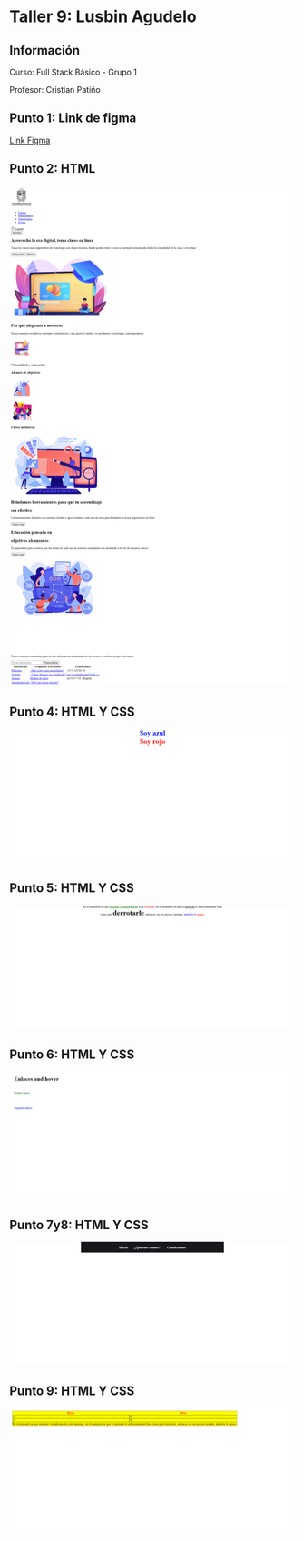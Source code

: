 <h1>Taller 9: Lusbin Agudelo</h1>

<h2>Información</h2>
<p>Curso: Full Stack Básico - Grupo 1</p>
<p>Profesor: Cristian Patiño</p>

<h2>Punto 1: Link de figma</h2>
<a href="https://www.figma.com/file/dsD7udStE0tbt7uxMWgQFF/Lusbin-Agudelo---Figma-Exercise?type=design&node-id=0%3A1&mode=design&t=k9NsnamHHl4nXY27-1"> Link Figma </a>

<h2>Punto 2: HTML</h2>
<img src="./public/images/html.png" alt="html">

<h2>Punto 4: HTML Y CSS</h2>
<img src="./public/images/a4.png" alt="imga actividad 4">

<h2>Punto 5: HTML Y CSS</h2>
<img src="./public/images/a5.png" alt="imga actividad 5">

<h2>Punto 6: HTML Y CSS</h2>
<img src="./public/images/a6.png" alt="imga actividad 6">

<h2>Punto 7y8: HTML Y CSS</h2>
<img src="./public/images/a7y8.png" alt="imga actividad 7y8">

<h2>Punto 9: HTML Y CSS</h2>
<img src="./public/images/a9.png" alt="imga actividad 9">